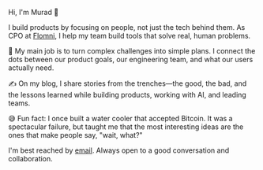 Hi, I'm Murad 👋

I build products by focusing on people, not just the tech behind them. As CPO at [Flomni](https://flomni.com/en), I help my team build tools that solve real, human problems.

🚀 My main job is to turn complex challenges into simple plans. I connect the dots between our product goals, our engineering team, and what our users actually need.

✍️ On my blog, I share stories from the trenches—the good, the bad, and the lessons learned while building products, working with AI, and leading teams.

😅 Fun fact: I once built a water cooler that accepted Bitcoin. It was a spectacular failure, but taught me that the most interesting ideas are the ones that make people say, "wait, what?"

I'm best reached by [email](mailto:murad.pmanager@google.com). Always open to a good conversation and collaboration.
